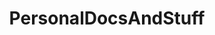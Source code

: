 ---  
title:        PersonalDocsAndStuff  
layout:       default  
nav_order:    1  
has_children: true  
share:        true  
shortRepo:    ghpages  
---